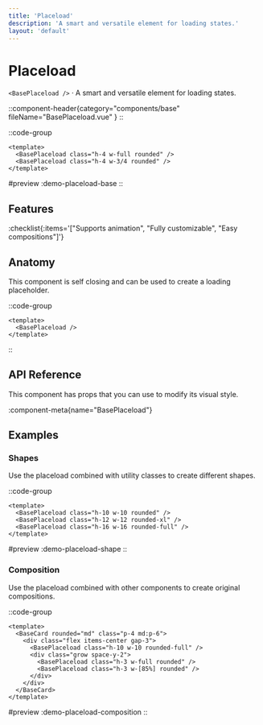 ```yaml
---
title: 'Placeload'
description: 'A smart and versatile element for loading states.'
layout: 'default'
---
```


# Placeload

`<BasePlaceload />` · A smart and versatile element for loading states.

::component-header{category="components/base" fileName="BasePlaceload.vue" }
::

::code-group

```vue [DemoPlaceloadBase.vue]
<template>
  <BasePlaceload class="h-4 w-full rounded" />
  <BasePlaceload class="h-4 w-3/4 rounded" />
</template>
```

#preview
:demo-placeload-base
::

## Features

:checklist{:items='["Supports animation", "Fully customizable", "Easy compositions"]'}

## Anatomy
This component is self closing and can be used to create a loading placeholder.

::code-group

```vue [BasePlaceload]
<template>
  <BasePlaceload />
</template>
```

::

## API Reference

This component has props that you can use to modify its visual style.

:component-meta{name="BasePlaceload"}

## Examples

### Shapes

Use the placeload combined with utility classes to create different shapes.

::code-group

```vue [DemoPlaceloadShape.vue]
<template>
  <BasePlaceload class="h-10 w-10 rounded" />
  <BasePlaceload class="h-12 w-12 rounded-xl" />
  <BasePlaceload class="h-16 w-16 rounded-full" />
</template>
```

#preview
:demo-placeload-shape
::

### Composition

Use the placeload combined with other components to create original compositions.

::code-group

```vue [DemoPlaceloadComposition.vue]
<template>
  <BaseCard rounded="md" class="p-4 md:p-6">
    <div class="flex items-center gap-3">
      <BasePlaceload class="h-10 w-10 rounded-full" />
      <div class="grow space-y-2">
        <BasePlaceload class="h-3 w-full rounded" />
        <BasePlaceload class="h-3 w-[85%] rounded" />
      </div>
    </div>
  </BaseCard>
</template>
```

#preview
:demo-placeload-composition
::
